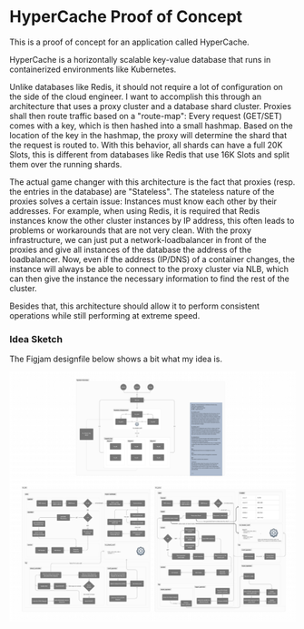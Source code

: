 # HyperCache Proof of Concept

This is a proof of concept for an application called HyperCache.


HyperCache is a horizontally scalable key-value database that runs in containerized environments like Kubernetes.


Unlike databases like Redis, it should not require a lot of configuration on the side of the cloud engineer. 
I want to accomplish this through an architecture that uses a proxy cluster and a database shard cluster. Proxies shall then route traffic based on a "route-map": Every request (GET/SET) comes with a key, which is then hashed into a small hashmap. Based on the location of the key in the hashmap, the proxy will determine the shard that the request is routed to. With this behavior, all shards can have a full 20K Slots, this is different from databases like Redis that use 16K Slots and split them over the running shards.

The actual game changer with this architecture is the fact that proxies (resp. the entries in the database) are "Stateless". The stateless nature of the proxies solves a certain issue: Instances must know each other by their addresses. For example, when using Redis, it is required that Redis instances know the other cluster instances by IP address, this often leads to problems or workarounds that are not very clean. With the proxy infrastructure, we can just put a network-loadbalancer in front of the proxies and give all instances of the database the address of the loadbalancer. Now, even if the address (IP/DNS) of a container changes, the instance will always be able to connect to the proxy cluster via NLB, which can then give the instance the necessary information to find the rest of the cluster.

Besides that, this architecture should allow it to perform consistent operations while still performing at extreme speed.

### Idea Sketch

The Figjam designfile below shows a bit what my idea is.

![Whiteboard](/PoC/whiteboard.png)
